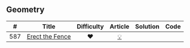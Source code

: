 
## Geometry

|#|Title|Difficulty|Article|Solution|Code|
|:---:|---|:---:|:---:|:---:|:---:|
|587|[Erect the Fence](https://leetcode.com/problems/erect-the-fence) |❤️|[💡](https://leetcode.com/articles/erect-the-fence)|||